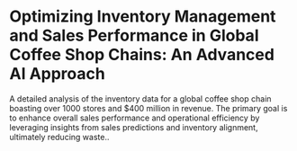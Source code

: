# Optimizing Inventory Management and Sales Performance in Global Coffee Shop Chains: An Advanced AI Approach
  A detailed analysis of the inventory data for a global coffee shop chain boasting over 1000 stores and $400 million in revenue. The primary goal is to enhance overall sales performance and operational efficiency by leveraging insights from sales predictions and inventory alignment, ultimately reducing waste..
